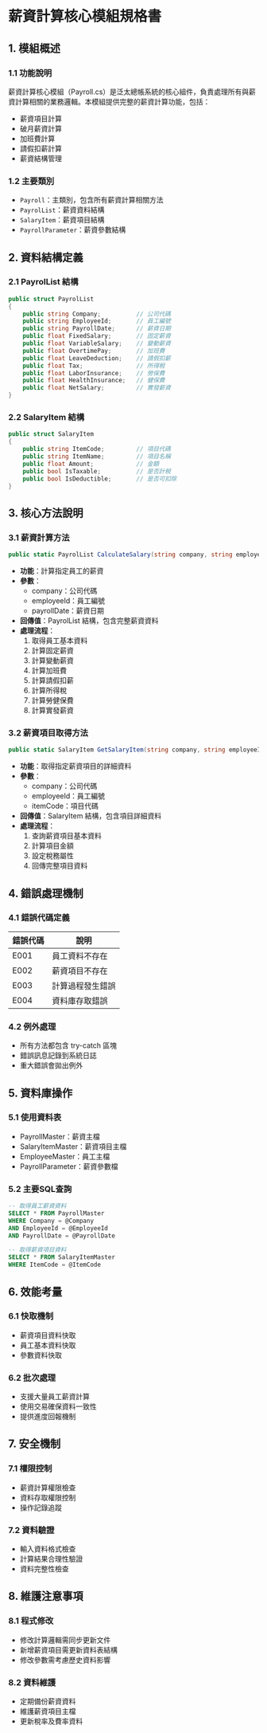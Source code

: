 # 薪資計算核心模組規格書

## 1. 模組概述

### 1.1 功能說明
薪資計算核心模組（Payroll.cs）是泛太總帳系統的核心組件，負責處理所有與薪資計算相關的業務邏輯。本模組提供完整的薪資計算功能，包括：
- 薪資項目計算
- 破月薪資計算
- 加班費計算
- 請假扣薪計算
- 薪資結構管理

### 1.2 主要類別
- `Payroll`：主類別，包含所有薪資計算相關方法
- `PayrolList`：薪資資料結構
- `SalaryItem`：薪資項目結構
- `PayrollParameter`：薪資參數結構

## 2. 資料結構定義

### 2.1 PayrolList 結構
```csharp
public struct PayrolList
{
    public string Company;          // 公司代碼
    public string EmployeeId;       // 員工編號
    public string PayrollDate;      // 薪資日期
    public float FixedSalary;       // 固定薪資
    public float VariableSalary;    // 變動薪資
    public float OvertimePay;       // 加班費
    public float LeaveDeduction;    // 請假扣薪
    public float Tax;               // 所得稅
    public float LaborInsurance;    // 勞保費
    public float HealthInsurance;   // 健保費
    public float NetSalary;         // 實發薪資
}
```

### 2.2 SalaryItem 結構
```csharp
public struct SalaryItem
{
    public string ItemCode;         // 項目代碼
    public string ItemName;         // 項目名稱
    public float Amount;            // 金額
    public bool IsTaxable;          // 是否計稅
    public bool IsDeductible;       // 是否可扣除
}
```

## 3. 核心方法說明

### 3.1 薪資計算方法
```csharp
public static PayrolList CalculateSalary(string company, string employeeId, string payrollDate)
```
- **功能**：計算指定員工的薪資
- **參數**：
  - company：公司代碼
  - employeeId：員工編號
  - payrollDate：薪資日期
- **回傳值**：PayrolList 結構，包含完整薪資資料
- **處理流程**：
  1. 取得員工基本資料
  2. 計算固定薪資
  3. 計算變動薪資
  4. 計算加班費
  5. 計算請假扣薪
  6. 計算所得稅
  7. 計算勞健保費
  8. 計算實發薪資

### 3.2 薪資項目取得方法
```csharp
public static SalaryItem GetSalaryItem(string company, string employeeId, string itemCode)
```
- **功能**：取得指定薪資項目的詳細資料
- **參數**：
  - company：公司代碼
  - employeeId：員工編號
  - itemCode：項目代碼
- **回傳值**：SalaryItem 結構，包含項目詳細資料
- **處理流程**：
  1. 查詢薪資項目基本資料
  2. 計算項目金額
  3. 設定稅務屬性
  4. 回傳完整項目資料

## 4. 錯誤處理機制

### 4.1 錯誤代碼定義
| 錯誤代碼 | 說明 |
|----------|------|
| E001 | 員工資料不存在 |
| E002 | 薪資項目不存在 |
| E003 | 計算過程發生錯誤 |
| E004 | 資料庫存取錯誤 |

### 4.2 例外處理
- 所有方法都包含 try-catch 區塊
- 錯誤訊息記錄到系統日誌
- 重大錯誤會拋出例外

## 5. 資料庫操作

### 5.1 使用資料表
- PayrollMaster：薪資主檔
- SalaryItemMaster：薪資項目主檔
- EmployeeMaster：員工主檔
- PayrollParameter：薪資參數檔

### 5.2 主要SQL查詢
```sql
-- 取得員工薪資資料
SELECT * FROM PayrollMaster 
WHERE Company = @Company 
AND EmployeeId = @EmployeeId 
AND PayrollDate = @PayrollDate

-- 取得薪資項目資料
SELECT * FROM SalaryItemMaster 
WHERE ItemCode = @ItemCode
```

## 6. 效能考量

### 6.1 快取機制
- 薪資項目資料快取
- 員工基本資料快取
- 參數資料快取

### 6.2 批次處理
- 支援大量員工薪資計算
- 使用交易確保資料一致性
- 提供進度回報機制

## 7. 安全機制

### 7.1 權限控制
- 薪資計算權限檢查
- 資料存取權限控制
- 操作記錄追蹤

### 7.2 資料驗證
- 輸入資料格式檢查
- 計算結果合理性驗證
- 資料完整性檢查

## 8. 維護注意事項

### 8.1 程式修改
- 修改計算邏輯需同步更新文件
- 新增薪資項目需更新資料表結構
- 修改參數需考慮歷史資料影響

### 8.2 資料維護
- 定期備份薪資資料
- 維護薪資項目主檔
- 更新稅率及費率資料 
